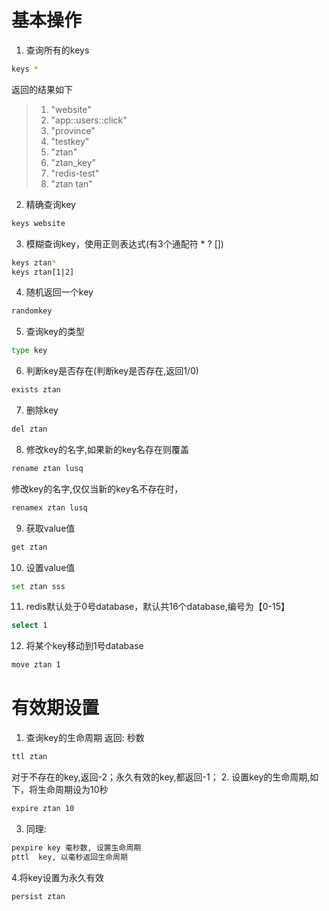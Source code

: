 # 基本操作
1. 查询所有的keys

```bash
keys *
```
返回的结果如下
>1) "website"
>2) "app::users::click"
>3) "province"
>4) "testkey"
>5) "ztan"
>6) "ztan_key"
>7) "redis-test"
>8) "ztan tan"
2. 精确查询key
```bash
keys website
```
3. 模糊查询key，使用正则表达式(有3个通配符 * ? [])
```bash
keys ztan*
keys ztan[1|2]
```
4. 随机返回一个key
```bash
randomkey
```
5. 查询key的类型
```bash
type key
```
6. 判断key是否存在(判断key是否存在,返回1/0)
```bash
exists ztan
```
7. 删除key
```bash
del ztan
```
8. 修改key的名字,如果新的key名存在则覆盖
```bash
rename ztan lusq
```
修改key的名字,仅仅当新的key名不存在时，
```bash
renamex ztan lusq
```
9. 获取value值
```bash
get ztan
```
10. 设置value值
```bash
set ztan sss
```
11. redis默认处于0号database，默认共16个database,编号为【0-15】
```bash
select 1
```
12. 将某个key移动到1号database
```bash
move ztan 1
```

# 有效期设置
1. 查询key的生命周期
返回: 秒数
```bash
ttl ztan
```
对于不存在的key,返回-2；永久有效的key,都返回-1；
2. 设置key的生命周期,如下，将生命周期设为10秒
```bash
expire ztan 10
```
3. 同理: 
```bash
pexpire key 毫秒数, 设置生命周期
pttl  key, 以毫秒返回生命周期
```
4.将key设置为永久有效
```bash
persist ztan
```
